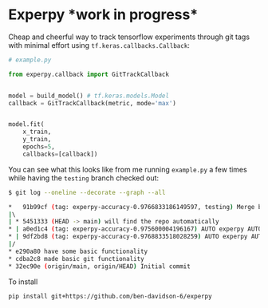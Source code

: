 # Experpy \*work in progress*

Cheap and cheerful way to track tensorflow experiments through git tags with minimal effort using `tf.keras.callbacks.Callback`:


```python
# example.py

from experpy.callback import GitTrackCallback


model = build_model() # tf.keras.models.Model
callback = GitTrackCallback(metric, mode='max')


model.fit(
    x_train,
    y_train,
    epochs=5,
    callbacks=[callback])

```
You can see what this looks like from me running `example.py` a few times while having the `testing` branch checked out:
```bash
$ git log --oneline --decorate --graph --all

*   91b99cf (tag: experpy-accuracy-0.9766833186149597, testing) Merge branch 'main' into testing
|\  
| * 5451333 (HEAD -> main) will find the repo automatically
* | a0ed1c4 (tag: experpy-accuracy-0.975600004196167) AUTO experpy AUTO
* | 9df2bd8 (tag: experpy-accuracy-0.9768833518028259) AUTO experpy AUTO
|/  
* e290a80 have some basic functionality
* cdba2c8 made basic git functionality
* 32ec90e (origin/main, origin/HEAD) Initial commit
```

To install

```pip install git+https://github.com/ben-davidson-6/experpy```
